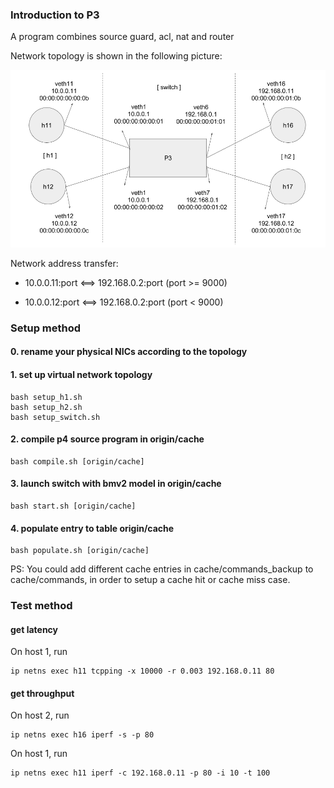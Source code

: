 ### Introduction to P3

A program combines source guard, acl, nat and router

Network topology is shown in the following picture:

![topology](topology.png)

Network address transfer:

* 10.0.0.11:port <==> 192.168.0.2:port (port >= 9000)

* 10.0.0.12:port <==> 192.168.0.2:port (port < 9000)

### Setup method

#### 0. rename your physical NICs according to the topology

#### 1. set up virtual network topology
```
bash setup_h1.sh
bash setup_h2.sh
bash setup_switch.sh
```

#### 2. compile p4 source program in origin/cache
```
bash compile.sh [origin/cache]
```

#### 3. launch switch with bmv2 model in origin/cache
```
bash start.sh [origin/cache]
```

#### 4. populate entry to table origin/cache
```
bash populate.sh [origin/cache]
```

PS: You could add different cache entries in cache/commands_backup to cache/commands, in order to setup a cache hit or cache miss case.

### Test method

#### get latency

On host 1, run

```
ip netns exec h11 tcpping -x 10000 -r 0.003 192.168.0.11 80
```

#### get throughput

On host 2, run

```
ip netns exec h16 iperf -s -p 80
```

On host 1, run
```
ip netns exec h11 iperf -c 192.168.0.11 -p 80 -i 10 -t 100
```
